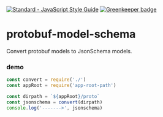 [![Standard - JavaScript Style Guide]( https://cdn.rawgit.com/standard/standard/master/badge.svg )]( https://github.com/standard/standard ) [![Greenkeeper badge](https://badges.greenkeeper.io/AlfieriChou/protobuf-model-schema.svg)](https://greenkeeper.io/)

# protobuf-model-schema
Convert protobuf models to JsonSchema models.

### demo

```javascript
const convert = require('./')
const appRoot = require('app-root-path')

const dirpath = `${appRoot}/proto`
const jsonschema = convert(dirpath)
console.log('------->', jsonschema)
```